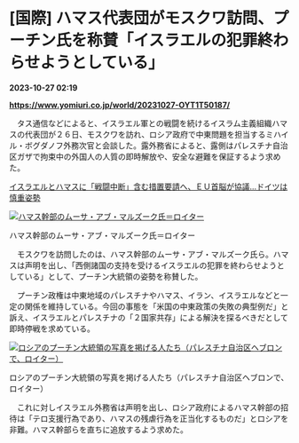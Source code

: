 # [国際] ハマス代表団がモスクワ訪問、プーチン氏を称賛「イスラエルの犯罪終わらせようとしている」

**2023-10-27 02:19**

**https://www.yomiuri.co.jp/world/20231027-OYT1T50187/**

　タス通信などによると、イスラエル軍との戦闘を続けるイスラム主義組織ハマスの代表団が２６日、モスクワを訪れ、ロシア政府で中東問題を担当するミハイル・ボグダノフ外務次官と会談した。露外務省によると、露側はパレスチナ自治区ガザで拘束中の外国人の人質の即時解放や、安全な避難を保証するよう求めた。

[イスラエルとハマスに「戦闘中断」含む措置要請へ、ＥＵ首脳が協議…ドイツは慎重姿勢](https://www.yomiuri.co.jp/world/20231027-OYT1T50102/)

[![ハマス幹部のムーサ・アブ・マルズーク氏＝ロイター](https://www.yomiuri.co.jp/media/2023/10/20231027-OYT1I50073-1.jpg)](https://www.yomiuri.co.jp/pluralphoto/20231027-OYT1I50073/)

ハマス幹部のムーサ・アブ・マルズーク氏＝ロイター

　モスクワを訪問したのは、ハマス幹部のムーサ・アブ・マルズーク氏ら。ハマスは声明を出し、「西側諸国の支持を受けるイスラエルの犯罪を終わらせようとしている」として、プーチン大統領の姿勢を称賛した。

　プーチン政権は中東地域のパレスチナやハマス、イラン、イスラエルなどと一定の関係を維持している。今回の事態を「米国の中東政策の失敗の典型例だ」と訴え、イスラエルとパレスチナの「２国家共存」による解決を探るべきだとして即時停戦を求めている。

[![ロシアのプーチン大統領の写真を掲げる人たち（パレスチナ自治区ヘブロンで、ロイター）](https://www.yomiuri.co.jp/media/2023/10/20231027-OYT1I50063-1.jpg)](https://www.yomiuri.co.jp/pluralphoto/20231027-OYT1I50063/)

ロシアのプーチン大統領の写真を掲げる人たち（パレスチナ自治区ヘブロンで、ロイター）

　これに対しイスラエル外務省は声明を出し、ロシア政府によるハマス幹部の招待は「テロ支援行為であり、ハマスの残虐行為を正当化するものだ」とロシアを非難。ハマス幹部らを直ちに追放するよう求めた。